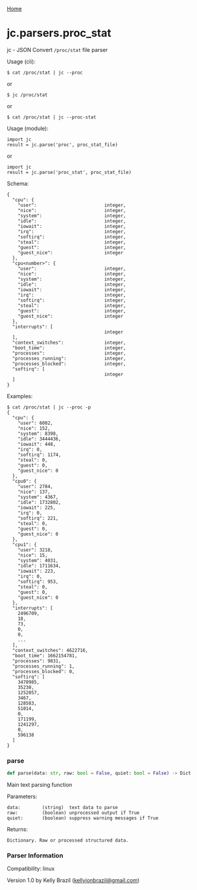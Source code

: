 [Home](https://kellyjonbrazil.github.io/jc/)
<a id="jc.parsers.proc_stat"></a>

# jc.parsers.proc\_stat

jc - JSON Convert `/proc/stat` file parser

Usage (cli):

    $ cat /proc/stat | jc --proc

or

    $ jc /proc/stat

or

    $ cat /proc/stat | jc --proc-stat

Usage (module):

    import jc
    result = jc.parse('proc', proc_stat_file)

or

    import jc
    result = jc.parse('proc_stat', proc_stat_file)

Schema:

    {
      "cpu": {
        "user":                         integer,
        "nice":                         integer,
        "system":                       integer,
        "idle":                         integer,
        "iowait":                       integer,
        "irq":                          integer,
        "softirq":                      integer,
        "steal":                        integer,
        "guest":                        integer,
        "guest_nice":                   integer
      },
      "cpu<number>": {
        "user":                         integer,
        "nice":                         integer,
        "system":                       integer,
        "idle":                         integer,
        "iowait":                       integer,
        "irq":                          integer,
        "softirq":                      integer,
        "steal":                        integer,
        "guest":                        integer,
        "guest_nice":                   integer
      },
      "interrupts": [
                                        integer
      ],
      "context_switches":               integer,
      "boot_time":                      integer,
      "processes":                      integer,
      "processes_running":              integer,
      "processes_blocked":              integer,
      "softirq": [
                                        integer
      ]
    }

Examples:

    $ cat /proc/stat | jc --proc -p
    {
      "cpu": {
        "user": 6002,
        "nice": 152,
        "system": 8398,
        "idle": 3444436,
        "iowait": 448,
        "irq": 0,
        "softirq": 1174,
        "steal": 0,
        "guest": 0,
        "guest_nice": 0
      },
      "cpu0": {
        "user": 2784,
        "nice": 137,
        "system": 4367,
        "idle": 1732802,
        "iowait": 225,
        "irq": 0,
        "softirq": 221,
        "steal": 0,
        "guest": 0,
        "guest_nice": 0
      },
      "cpu1": {
        "user": 3218,
        "nice": 15,
        "system": 4031,
        "idle": 1711634,
        "iowait": 223,
        "irq": 0,
        "softirq": 953,
        "steal": 0,
        "guest": 0,
        "guest_nice": 0
      },
      "interrupts": [
        2496709,
        18,
        73,
        0,
        0,
        ...
      ],
      "context_switches": 4622716,
      "boot_time": 1662154781,
      "processes": 9831,
      "processes_running": 1,
      "processes_blocked": 0,
      "softirq": [
        3478985,
        35230,
        1252057,
        3467,
        128583,
        51014,
        0,
        171199,
        1241297,
        0,
        596138
      ]
    }

<a id="jc.parsers.proc_stat.parse"></a>

### parse

```python
def parse(data: str, raw: bool = False, quiet: bool = False) -> Dict
```

Main text parsing function

Parameters:

    data:        (string)  text data to parse
    raw:         (boolean) unprocessed output if True
    quiet:       (boolean) suppress warning messages if True

Returns:

    Dictionary. Raw or processed structured data.

### Parser Information
Compatibility:  linux

Version 1.0 by Kelly Brazil (kellyjonbrazil@gmail.com)
